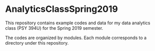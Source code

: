 # AnalyticsClassSpring2019
This repository contains example codes and data for my data analytics class (PSY 394U) for the Spring 2019 semester.

The codes are organized by modules. Each module corresponds to a directory under this repository.
